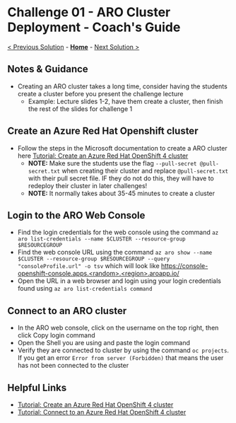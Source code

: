# Challenge 01 - ARO Cluster Deployment - Coach's Guide 

[< Previous Solution](./Solution-00.md) - **[Home](./README.md)** - [Next Solution >](./Solution-02.md)

## Notes & Guidance

- Creating an ARO cluster takes a long time, consider having the students create a cluster before you present the challenge lecture
  - Example: Lecture slides 1-2, have them create a cluster, then finish the rest of the slides for challenge 1

## Create an Azure Red Hat Openshift cluster

- Follow the steps in the Microsoft documentation to create a ARO cluster here [Tutorial: Create an Azure Red Hat OpenShift 4 cluster](https://docs.microsoft.com/en-us/azure/openshift/tutorial-create-cluster)
  - **NOTE:** Make sure the students use the flag `--pull-secret @pull-secret.txt` when creating their cluster and replace `@pull-secret.txt` with their pull secret file. IF they do not do this, they will have to redeploy their cluster in later challenges!
  - **NOTE:** It normally takes about 35-45 minutes to create a cluster

## Login to the ARO Web Console

- Find the login credentials for the web console using the command `az aro list-credentials --name $CLUSTER --resource-group $RESOURCEGROUP`
- Find the web console URL using the command `az aro show --name $CLUSTER --resource-group $RESOURCEGROUP --query "consoleProfile.url" -o tsv` which will look like https://console-openshift-console.apps.<random>.<region>.aroapp.io/
- Open the URL in a web browser and login using your login credentials found using `az aro list-credentials command`

## Connect to an ARO cluster

- In the ARO web console, click on the username on the top right, then click Copy login command
- Open the Shell you are using and paste the login command
- Verify they are connected to cluster by using the command `oc projects`. If you get an error `Error from server (Forbidden)` that means the user has not been connected to the cluster

## Helpful Links

- [Tutorial: Create an Azure Red Hat OpenShift 4 cluster](https://docs.microsoft.com/en-us/azure/openshift/tutorial-create-cluster)
- [Tutorial: Connect to an Azure Red Hat OpenShift 4 cluster](https://docs.microsoft.com/en-us/azure/openshift/tutorial-connect-cluster)